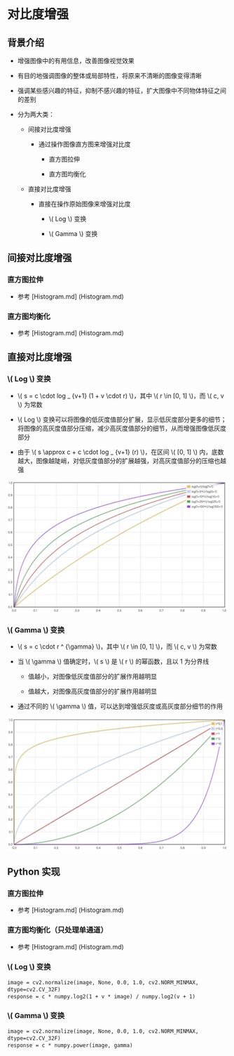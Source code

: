 <script type="text/javascript" src="http://cdn.mathjax.org/mathjax/latest/MathJax.js?config=default"></script>

# 对比度增强

## 背景介绍

- 增强图像中的有用信息，改善图像视觉效果

- 有目的地强调图像的整体或局部特性，将原来不清晰的图像变得清晰

- 强调某些感兴趣的特征，抑制不感兴趣的特征，扩大图像中不同物体特征之间的差别

- 分为两大类：

	- 间接对比度增强

		- 通过操作图像直方图来增强对比度

			- 直方图拉伸

			- 直方图均衡化

	- 直接对比度增强

		- 直接在操作原始图像来增强对比度

			- \\( Log \\) 变换

			- \\( Gamma \\) 变换

## 间接对比度增强

### 直方图拉伸

- 参考 [Histogram.md] (Histogram.md)

### 直方图均衡化

- 参考 [Histogram.md] (Histogram.md)

## 直接对比度增强

### \\( Log \\) 变换

- \\( s = c \cdot log _ {v+1} (1 + v \cdot r) \\)，其中 \\( r \in [0, 1] \\)，而 \\( c, v \\) 为常数

- \\( Log \\) 变换可以将图像的低灰度值部分扩展，显示低灰度部分更多的细节；将图像的高灰度值部分压缩，减少高灰度值部分的细节，从而增强图像低灰度部分
	
- 由于 \\( s \approx c + c \cdot log _ {v+1} (r) \\)，在区间 \\( [0, 1] \\) 内，底数越大，图像越陡峭，对低灰度值部分的扩展越强，对高灰度值部分的压缩也越强

![](images/log.png)

### \\( Gamma \\) 变换

- \\( s = c \cdot r ^ {\gamma} \\)，其中 \\( r \in [0, 1] \\)，而 \\( c, v \\) 为常数

- 当 \\( \gamma \\) 值确定时，\\( s \\) 是 \\( r \\) 的幂函数，且以 1 为分界线

	- 值越小，对图像低灰度值部分的扩展作用越明显

	- 值越大，对图像高灰度值部分的扩展作用越明显

- 通过不同的 \\( \gamma \\) 值，可以达到增强低灰度或高灰度部分细节的作用
	
![](images/gamma.png) 

## Python 实现

### 直方图拉伸

- 参考 [Histogram.md] (Histogram.md)

### 直方图均衡化（只处理单通道）

- 参考 [Histogram.md] (Histogram.md)

### \\( Log \\) 变换

```
image = cv2.normalize(image, None, 0.0, 1.0, cv2.NORM_MINMAX, dtype=cv2.CV_32F)
response = c * numpy.log2(1 + v * image) / numpy.log2(v + 1)
```

### \\( Gamma \\) 变换

```
image = cv2.normalize(image, None, 0.0, 1.0, cv2.NORM_MINMAX, dtype=cv2.CV_32F)
response = c * numpy.power(image, gamma)
```
